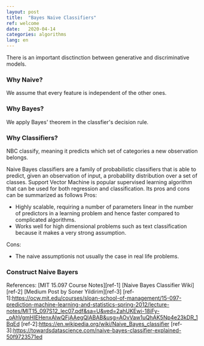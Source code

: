 ```yaml
---
layout: post
title:  "Bayes Naive Classifiers"
ref: welcome
date:   2020-04-14 
categories: algorithms
lang: en
---
```


There is an important disctinction between generative and discriminative models.

### Why Naive? 
We assume that every feature is independent of the other ones.

### Why Bayes?
We apply Bayes' theorem in the classfier's decision rule.
### Why Classifiers?
NBC classify, meaning it predicts which set of categories a new observation belongs.

Naive Bayes classifiers are a family of probabilistic classifiers that is able to predict, given an observation of input, a probability distribution over a set of classes.
Support Vector Machine is popular supervised learning algorithm that can be used for both regression and classification. 
Its pros and cons can be summarized as follows
Pros:

+ Highly scalable, requiring a number of parameters linear in the number of predictors in a learning problem and hence faster compared to complicated algorithms.
+ Works well for high dimensional problems such as text classification because it makes a very strong assumption. 

Cons:

+ The naive assumptionis not usually the case in real life problems.

### Construct Naive Bayers

References:
[MIT 15.097 Course Notes][ref-1]
[Naive Bayes Classifier Wiki][ref-2]
[Medium Post by Soner Yildirim][ref-3]
[ref-1]:https://ocw.mit.edu/courses/sloan-school-of-management/15-097-prediction-machine-learning-and-statistics-spring-2012/lecture-notes/MIT15_097S12_lec07.pdf&sa=U&ved=2ahUKEwi-18iFy-_oAhVgmHIEHenxAIwQFjAAegQIABAB&usg=AOvVaw1uQhAK5Np4e23kDR_1BqEd
[ref-2]:https://en.wikipedia.org/wiki/Naive_Bayes_classifier
[ref-3]:https://towardsdatascience.com/naive-bayes-classifier-explained-50f9723571ed